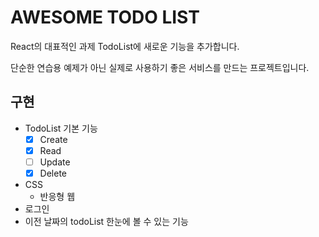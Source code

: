 # AWESOME TODO LIST

React의 대표적인 과제 TodoList에 새로운 기능을 추가합니다.

단순한 연습용 예제가 아닌 실제로 사용하기 좋은 서비스를 만드는 프로젝트입니다.

## 구현
- TodoList 기본 기능
	- [x] Create
	- [x] Read
	- [ ] Update
	- [x] Delete
- CSS
	- 반응형 웹
- 로그인
- 이전 날짜의 todoList 한눈에 볼 수 있는 기능
